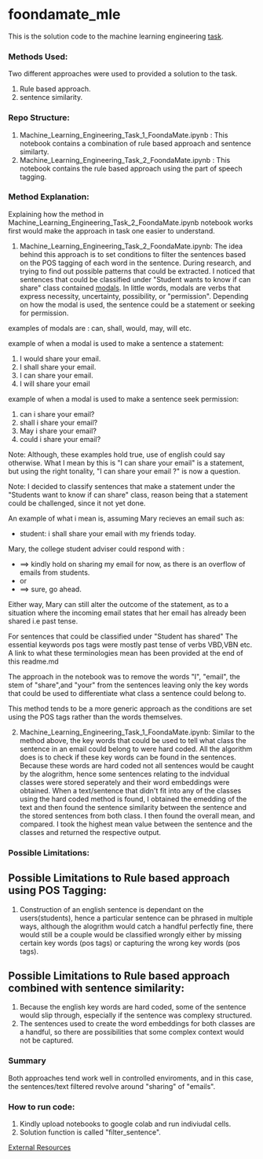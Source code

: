 # foondamate_mle

This is the solution code to the machine learning engineering [task](https://careers.foondamate.com/machine-learning-engineer-remote/foondamate-ml-engineer-coding-challenge-001).


### Methods Used:

Two different approaches were used to provided a solution to the task.
1) Rule based approach.
2) sentence similarity.

### Repo Structure:
1) Machine_Learning_Engineering_Task_1_FoondaMate.ipynb : This notebook contains a combination of rule based approach and sentence similarty.
2) Machine_Learning_Engineering_Task_2_FoondaMate.ipynb : This notebook contains the rule based approach using the part of speech tagging.

### Method Explanation:

Explaining how the method in Machine_Learning_Engineering_Task_2_FoondaMate.ipynb notebook works first would make the approach in task one easier to understand.

1) Machine_Learning_Engineering_Task_2_FoondaMate.ipynb: The idea behind this approach is to set conditions to filter the sentences based on the POS tagging of 
each word in the sentence. During research, and trying to find out possible patterns that could be extracted. I noticed that sentences that could be classified 
under "Student wants to know if can share" class contained [modals](https://www.thoughtco.com/modal-auxiliary-term-1691397). In little words, modals are verbs 
that express necessity, uncertainty, possibility, or "permission". Depending on how the modal is used, the sentence could be a statement or seeking for permission.

examples of modals are : can, shall, would, may, will  etc.

example of when a modal is used to make a sentence a statement:
1) I would share your email.
2) I shall share your email.
3) I can share your email.
4) I will share your email

example of when a modal is used to make a sentence seek permission:
1) can i share your email?
2) shall i share your email?
3) May i share your email?
4) could i share your email?


Note: Although, these examples hold true, use of english could say otherwise. What I mean by this is "I can share your email" is a statement, but using the right tonality, "I can share your email ?" is now a question.

Note: I decided to classify sentences that make a statement under the "Students want to know if can share" class, reason being that a statement could be challenged,
since it not yet done.

An example of what i mean is, assuming Mary recieves an email such as:
 * student: i shall share your email with my friends today.

Mary, the college student adviser could respond with :
 * ==> kindly hold on sharing my email for now, as there is an overflow of emails from students.
* or
 * ==> sure, go ahead.

Either way, Mary can still alter the outcome of the statement, as to a situation where the incoming email states that her email has already been shared i.e past tense.

For sentences that could be classified under "Student has shared" The essential keywords pos tags were mostly past tense of verbs VBD,VBN etc. A link to what these terminologies mean has been provided at the end of this readme.md

The approach in the notebook was to remove the words "I", "email", the stem of "share",and "your" from the sentences leaving only the key words that could be used to differentiate 
what class a sentence could belong to.

This method tends to be a more generic approach as the conditions are set using the POS tags rather than the words themselves.


2) Machine_Learning_Engineering_Task_1_FoondaMate.ipynb: Similar to the method above, the key words that could be used to tell what class the sentence in an email could
belong to were hard coded. All the algorithm does is to check if these key words can be found in the sentences. Because these words are hard coded not all sentences would be
caught by the alogrithm, hence some sentences relating to the indvidual classes were stored seperately and their word embeddings were obtained. When a text/sentence that
didn't fit into any of the classes using the hard coded method is found,  I obtained the emedding of the text and then found the sentence similarity between the sentence and the stored sentences from both class.
I then found the overall mean, and compared. I took the highest mean value between the sentence and the classes and returned the respective output.

### Possible Limitations:
## Possible Limitations to Rule based approach using POS Tagging:

1) Construction of an english sentence is dependant on the users(students), hence a particular sentence can be phrased in multiple ways, although the alogrithm would catch a handful perfectly fine, there would still be a couple would be classified wrongly either by missing certain key words (pos tags) or capturing the wrong key words (pos tags).

## Possible Limitations to Rule based approach combined with sentence similarity:

1) Because the english key words are hard coded, some of the sentence would slip through, especially if the sentence was complexy structured.
2) The sentences used to create the word embeddings for both classes are a handful, so there are possibilities that some complex context would not be captured.


### Summary
Both approaches tend work well in controlled enviroments, and in this case, the sentences/text filtered revolve around "sharing" of "emails".  

### How to run code:
1) Kindly upload notebooks to google colab and run indiviudal cells.
2) Solution function is called "filter_sentence".




[External Resources](https://www.ling.upenn.edu/courses/Fall_2003/ling001/penn_treebank_pos.html)






